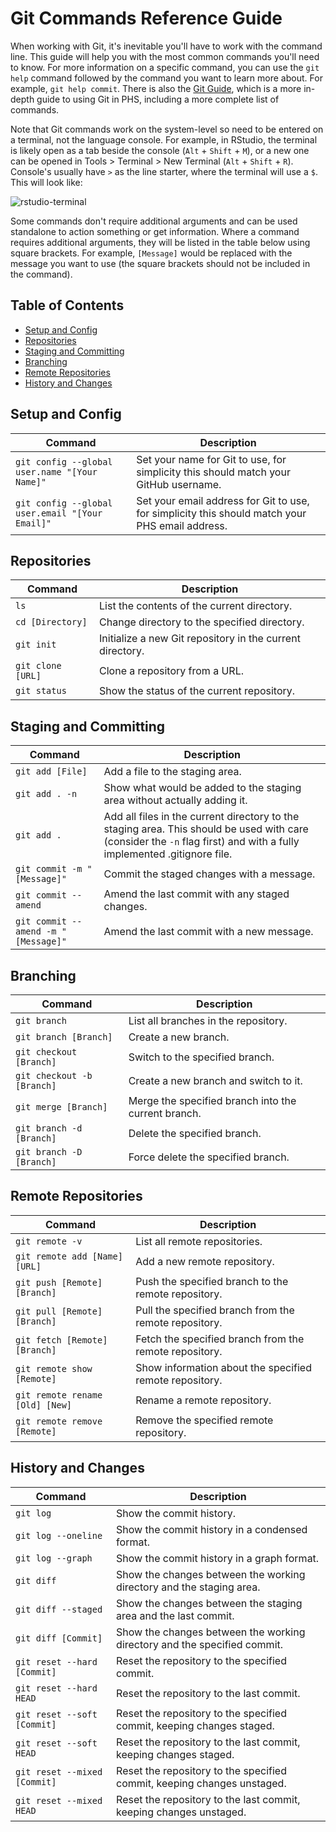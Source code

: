 # Git Commands Reference Guide

When working with Git, it's inevitable you'll have to work with the command line. This guide will help you with the most common commands you'll need to know. For more information on a specific command, you can use the `git help` command followed by the command you want to learn more about. For example, `git help commit`. There is also the [Git Guide](https://public-health-scotland.github.io/git-guide), which is a more in-depth guide to using Git in PHS, including a more complete list of commands.

Note that Git commands work on the system-level so need to be entered on a terminal, not the language console. For example, in RStudio, the terminal is likely open as a tab beside the console (`Alt` + `Shift` + `M`), or a new one can be opened in Tools > Terminal > New Terminal (`Alt` + `Shift` + `R`). Console's usually have `>` as the line starter, where the terminal will use a `$`. This will look like:

![rstudio-terminal](https://github.com/Public-Health-Scotland/technical-docs/assets/33964310/a73697af-84a5-4937-ac08-10ba9c85eba1)

Some commands don't require additional arguments and can be used standalone to action something or get information. Where a command requires additional arguments, they will be listed in the table below using square brackets. For example, `[Message]` would be replaced with the message you want to use (the square brackets should not be included in the command).

## Table of Contents

- [Setup and Config](#setup-and-config)
- [Repositories](#repositories)
- [Staging and Committing](#staging-and-committing)
- [Branching](#branching)
- [Remote Repositories](#remote-repositories)
- [History and Changes](#history-and-changes)

## Setup and Config

| Command                                         | Description                                                                                     |
| ----------------------------------------------- | ----------------------------------------------------------------------------------------------- |
| `git config --global user.name "[Your Name]"`   | Set your name for Git to use, for simplicity this should match your GitHub username.            |
| `git config --global user.email "[Your Email]"` | Set your email address for Git to use, for simplicity this should match your PHS email address. |

## Repositories

| Command           | Description                                               |
| ----------------- | --------------------------------------------------------- |
| `ls`              | List the contents of the current directory.               |
| `cd [Directory]`  | Change directory to the specified directory.              |
| `git init`        | Initialize a new Git repository in the current directory. |
| `git clone [URL]` | Clone a repository from a URL.                            |
| `git status`      | Show the status of the current repository.                |

## Staging and Committing

| Command                             | Description                                                                                                                                                            |
| ----------------------------------- | ---------------------------------------------------------------------------------------------------------------------------------------------------------------------- |
| `git add [File]`                    | Add a file to the staging area.                                                                                                                                        |
| `git add . -n`                      | Show what would be added to the staging area without actually adding it.                                                                                               |
| `git add .`                         | Add all files in the current directory to the staging area. This should be used with care (consider the `-n` flag first) and with a fully implemented .gitignore file. |
| `git commit -m "[Message]"`         | Commit the staged changes with a message.                                                                                                                              |
| `git commit --amend`                | Amend the last commit with any staged changes.                                                                                                                         |
| `git commit --amend -m "[Message]"` | Amend the last commit with a new message.                                                                                                                              |

## Branching

| Command                    | Description                                         |
| -------------------------- | --------------------------------------------------- |
| `git branch`               | List all branches in the repository.                |
| `git branch [Branch]`      | Create a new branch.                                |
| `git checkout [Branch]`    | Switch to the specified branch.                     |
| `git checkout -b [Branch]` | Create a new branch and switch to it.               |
| `git merge [Branch]`       | Merge the specified branch into the current branch. |
| `git branch -d [Branch]`   | Delete the specified branch.                        |
| `git branch -D [Branch]`   | Force delete the specified branch.                  |

## Remote Repositories

| Command                         | Description                                             |
| ------------------------------- | ------------------------------------------------------- |
| `git remote -v`                 | List all remote repositories.                           |
| `git remote add [Name] [URL]`   | Add a new remote repository.                            |
| `git push [Remote] [Branch]`    | Push the specified branch to the remote repository.     |
| `git pull [Remote] [Branch]`    | Pull the specified branch from the remote repository.   |
| `git fetch [Remote] [Branch]`   | Fetch the specified branch from the remote repository.  |
| `git remote show [Remote]`      | Show information about the specified remote repository. |
| `git remote rename [Old] [New]` | Rename a remote repository.                             |
| `git remote remove [Remote]`    | Remove the specified remote repository.                 |

## History and Changes

| Command                      | Description                                                              |
| ---------------------------- | ------------------------------------------------------------------------ |
| `git log`                    | Show the commit history.                                                 |
| `git log --oneline`          | Show the commit history in a condensed format.                           |
| `git log --graph`            | Show the commit history in a graph format.                               |
| `git diff`                   | Show the changes between the working directory and the staging area.     |
| `git diff --staged`          | Show the changes between the staging area and the last commit.           |
| `git diff [Commit]`          | Show the changes between the working directory and the specified commit. |
| `git reset --hard [Commit]`  | Reset the repository to the specified commit.                            |
| `git reset --hard HEAD`      | Reset the repository to the last commit.                                 |
| `git reset --soft [Commit]`  | Reset the repository to the specified commit, keeping changes staged.    |
| `git reset --soft HEAD`      | Reset the repository to the last commit, keeping changes staged.         |
| `git reset --mixed [Commit]` | Reset the repository to the specified commit, keeping changes unstaged.  |
| `git reset --mixed HEAD`     | Reset the repository to the last commit, keeping changes unstaged.       |

